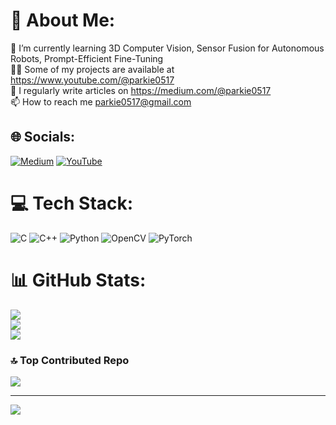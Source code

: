 # 💫 About Me:
🔭 I’m currently learning 3D Computer Vision, Sensor Fusion for Autonomous Robots, Prompt-Efficient Fine-Tuning<br>👨‍💻 Some of my projects are available at https://www.youtube.com/@parkie0517<br>📝 I regularly write articles on https://medium.com/@parkie0517<br>📫 How to reach me parkie0517@gmail.com


## 🌐 Socials:
[![Medium](https://img.shields.io/badge/Medium-12100E?logo=medium&logoColor=white)](https://medium.com/@parkie0517) [![YouTube](https://img.shields.io/badge/YouTube-%23FF0000.svg?logo=YouTube&logoColor=white)](https://youtube.com/@parkie0517) 

# 💻 Tech Stack:
![C](https://img.shields.io/badge/c-%2300599C.svg?style=for-the-badge&logo=c&logoColor=white) ![C++](https://img.shields.io/badge/c++-%2300599C.svg?style=for-the-badge&logo=c%2B%2B&logoColor=white) ![Python](https://img.shields.io/badge/python-3670A0?style=for-the-badge&logo=python&logoColor=ffdd54) ![OpenCV](https://img.shields.io/badge/opencv-%23white.svg?style=for-the-badge&logo=opencv&logoColor=white) ![PyTorch](https://img.shields.io/badge/PyTorch-%23EE4C2C.svg?style=for-the-badge&logo=PyTorch&logoColor=white)
# 📊 GitHub Stats:
![](https://github-readme-stats.vercel.app/api?username=parkie0517&theme=dark&hide_border=false&include_all_commits=false&count_private=false)<br/>
![](https://github-readme-streak-stats.herokuapp.com/?user=parkie0517&theme=dark&hide_border=false)<br/>
![](https://github-readme-stats.vercel.app/api/top-langs/?username=parkie0517&theme=dark&hide_border=false&include_all_commits=false&count_private=false&layout=compact)

### 🔝 Top Contributed Repo
![](https://github-contributor-stats.vercel.app/api?username=parkie0517&limit=5&theme=monokai&combine_all_yearly_contributions=true)

---
[![](https://visitcount.itsvg.in/api?id=parkie0517&icon=5&color=3)](https://visitcount.itsvg.in)

<!-- Proudly created with GPRM ( https://gprm.itsvg.in ) -->

